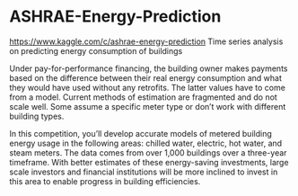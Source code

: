 # ASHRAE-Energy-Prediction
https://www.kaggle.com/c/ashrae-energy-prediction
Time series analysis on predicting energy consumption of buildings

Under pay-for-performance financing, the building owner makes payments based on the difference between their real energy consumption and what they would have used without any retrofits. The latter values have to come from a model. Current methods of estimation are fragmented and do not scale well. Some assume a specific meter type or don’t work with different building types.

In this competition, you’ll develop accurate models of metered building energy usage in the following areas: chilled water, electric, hot water, and steam meters. The data comes from over 1,000 buildings over a three-year timeframe. With better estimates of these energy-saving investments, large scale investors and financial institutions will be more inclined to invest in this area to enable progress in building efficiencies.
